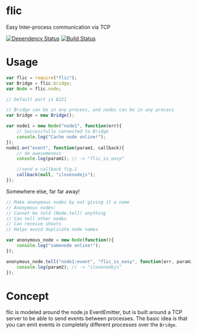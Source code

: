 # flic
Easy Inter-process communication via TCP

[![Dependency Status](https://david-dm.org/nkcmr/flic.png?theme=shields.io)](https://david-dm.org/nkcmr/flic)
[![Build Status](https://travis-ci.org/nkcmr/flic.png?branch=master)](https://travis-ci.org/nkcmr/flic)

# Usage
```javascript
var flic = require("flic");
var Bridge = flic.bridge;
var Node = flic.node;

// Default port is 8221

// Bridge can be in any process, and nodes can be in any process
var bridge = new Bridge();

var node1 = new Node("node1", function(err){
	// Successfully connected to Bridge
	console.log("Cache node online!");
});
node1.on("event", function(param1, callback){
	// do awesomeness	
	console.log(param1); // -> "flic_is_easy"

	//send a callback fig.1
	callback(null, "ilovenodejs");
});
```
Somewhere else, far far away!

```javascript
// Make anonymous nodes by not giving it a name
// Anonymous nodes:
// Cannot be told (Node.tell) anything
// Can tell other nodes
// Can receive shouts
// Helps avoid duplicate node names

var anonymous_node = new Node(function(){
	console.log("somenode online!");
});

anonymous_node.tell("node1:event", "flic_is_easy", function(err, param2){
	console.log(param2); // -> "ilovenodejs"
});

```

# Concept
flic is modeled around the node.js EventEmitter, but is built around a TCP server to be able to send events between processes. The basic idea is that you can emit events in completely different processes over the `Bridge`.
